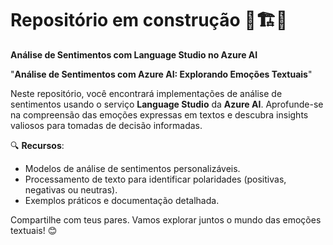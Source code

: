 # Repositório em construção 🚧🏗️🚧

**Análise de Sentimentos com Language Studio no Azure AI**

"**Análise de Sentimentos com Azure AI: Explorando Emoções Textuais**"

Neste repositório, você encontrará implementações de análise de sentimentos usando o serviço **Language Studio** da **Azure AI**. Aprofunde-se na compreensão das emoções expressas em textos e descubra insights valiosos para tomadas de decisão informadas.

🔍 **Recursos**:
- Modelos de análise de sentimentos personalizáveis.
- Processamento de texto para identificar polaridades (positivas, negativas ou neutras).
- Exemplos práticos e documentação detalhada.

Compartilhe com teus pares. Vamos explorar juntos o mundo das emoções textuais! 😊
